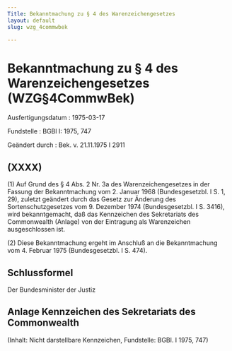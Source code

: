 ```yaml
---
Title: Bekanntmachung zu § 4 des Warenzeichengesetzes
layout: default
slug: wzg_4commwbek

---
```


# Bekanntmachung zu § 4 des Warenzeichengesetzes (WZG§4CommwBek)

Ausfertigungsdatum
:   1975-03-17

Fundstelle
:   BGBl I: 1975, 747

Geändert durch
:   Bek. v. 21.11.1975 I 2911


## (XXXX)

(1) Auf Grund des § 4 Abs. 2 Nr. 3a des Warenzeichengesetzes in der
Fassung der Bekanntmachung vom 2. Januar 1968 (Bundesgesetzbl. I S. 1,
29), zuletzt geändert durch das Gesetz zur Änderung des
Sortenschutzgesetzes vom 9. Dezember 1974 (Bundesgesetzbl. I S. 3416),
wird bekanntgemacht, daß das Kennzeichen des Sekretariats des
Commonwealth (Anlage) von der Eintragung als Warenzeichen
ausgeschlossen ist.

(2) Diese Bekanntmachung ergeht im Anschluß an die Bekanntmachung vom
4\. Februar 1975 (Bundesgesetzbl. I S. 474).


## Schlussformel

Der Bundesminister der Justiz


## Anlage Kennzeichen des Sekretariats des Commonwealth

(Inhalt: Nicht darstellbare Kennzeichen,
Fundstelle: BGBl. I 1975, 747)

